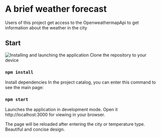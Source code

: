 # A brief weather forecast
Users of this project get access to the OpenweathermapApi to get information about the weather in the city

## Start
![Installing and launching the application](https://github.com/FicusPlol/Front.git)
Clone the repository to your device

### `npm install`

Install dependencies
In the project catalog, you can enter this command to see the main page:

### `npm start`

Launches the application in development mode.
Open it http://localhost:3000 for viewing in your browser.

The page will be reloaded after entering the city or temperature type.
Beautiful and concise design.
